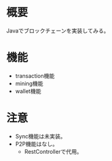 # 概要

Javaでブロックチェーンを実装してみる。

# 機能

- transaction機能
- mining機能
- wallet機能


# 注意

- Sync機能は未実装。
- P2P機能はなし。
	- RestControllerで代用。